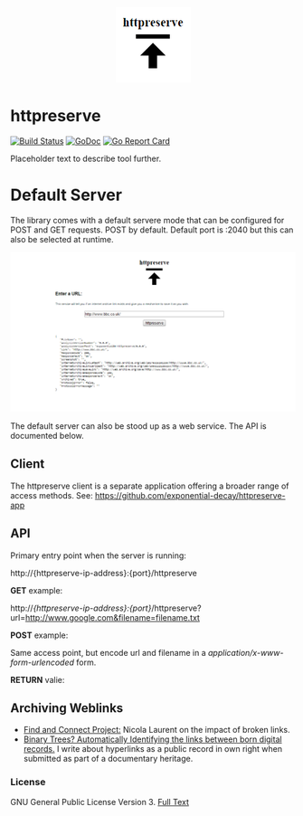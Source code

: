<div>
<p align="center">
<img id="logo" src="https://github.com/exponential-decay/httpreserve/raw/master/src/images/httpreserve-logo.png" alt="httpreserve"/>
</p>
</div>

# httpreserve
[![Build Status](https://travis-ci.org/exponential-decay/httpreserve.svg?branch=master)](https://travis-ci.org/exponential-decay/httpreserve)
[![GoDoc](https://godoc.org/github.com/exponential-decay/httpreserve?status.svg)](https://godoc.org/github.com/exponential-decay/httpreserve)
[![Go Report Card](https://goreportcard.com/badge/github.com/exponential-decay/httpreserve)](https://goreportcard.com/report/github.com/exponential-decay/httpreserve)

Placeholder text to describe tool further. 

# Default Server

The library comes with a default servere mode that can be configured for
POST and GET requests. POST by default. Default port is :2040 but this can
also be selected at runtime.

<img id="logo" src="https://github.com/exponential-decay/httpreserve/raw/master/src/images/defaultserver.png" alt="httpreserve"/>

The default server can also be stood up as a web service. The API is
documented below. 

## Client

The httpreserve client is a separate application offering a broader range of
access methods. See: https://github.com/exponential-decay/httpreserve-app

## API

Primary entry point when the server is running:

http://{httpreserve-ip-address}:{port}/httpreserve

**GET** example:

http://<i>{httpreserve-ip-address}:{port}</i>/httpreserve?url=http://www.google.com&filename=filename.txt

**POST** example:

Same access point, but encode url and filename in a <i>application/x-www-form-urlencoded</i> form.

**RETURN** valie:

## Archiving Weblinks

* [Find and Connect Project:](http://www.findandconnectwrblog.info/2016/11/broken-links-broken-trust/) Nicola Laurent on the impact of broken links.
* [Binary Trees? Automatically Identifying the links between born digital records.](https://www.youtube.com/watch?v=Ked9GRmKlRw) I write about hyperlinks as a public record in own right when submitted as part of a documentary heritage.

### License

GNU General Public License Version 3. [Full Text](LICENSE)
